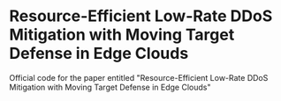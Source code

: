 # Resource-Efficient Low-Rate DDoS Mitigation with Moving Target Defense in Edge Clouds
Official code for the paper entitled "Resource-Efficient Low-Rate DDoS Mitigation with Moving Target Defense in Edge Clouds"
